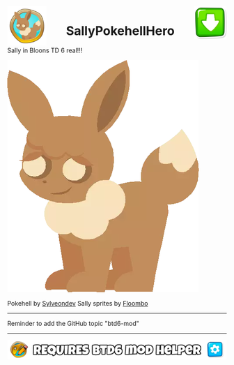 <a href="https://github.com/doombubbles/SallyPokehellHero/releases/latest/download/SallyPokehellHero.dll">
    <img align="left" alt="Icon" height="90" src="Icon.png">
    <img align="right" alt="Download" height="75" src="https://raw.githubusercontent.com/gurrenm3/BTD-Mod-Helper/master/BloonsTD6%20Mod%20Helper/Resources/DownloadBtn.png">
</a>

<h1 align="center">SallyPokehellHero</h1>

Sally in Bloons TD 6 real!!!

![](Images/Sally-Icon.png)

Pokehell by [Sylveondev](https://github.com/Sylveondev)
Sally sprites by [Floombo](https://www.youtube.com/@Floombo)

***
Reminder to add the GitHub topic "btd6-mod"
***

[![Requires BTD6 Mod Helper](https://raw.githubusercontent.com/gurrenm3/BTD-Mod-Helper/master/banner.png)](https://github.com/gurrenm3/BTD-Mod-Helper#readme)
